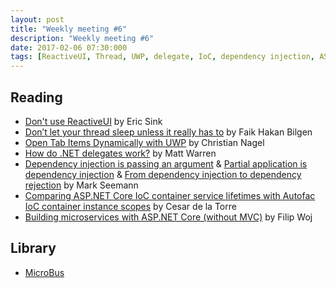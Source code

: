 ```yaml
---
layout: post
title: "Weekly meeting #6"
description: "Weekly meeting #6"
date: 2017-02-06 07:30:000
tags: [ReactiveUI, Thread, UWP, delegate, IoC, dependency injection, ASP.NET Core, Autofac, microservice]
---
```


## Reading
 
* [Don't use ReactiveUI](http://ericsink.com/entries/dont_use_rxui.html) by Eric Sink
* [Don’t let your thread sleep unless it really has to](https://blogs.msdn.microsoft.com/hmm/2017/01/26/dont-let-your-thread-sleep-unless-it-really-has-to/) by Faik Hakan Bilgen
* [Open Tab Items Dynamically with UWP](https://csharp.christiannagel.com/2017/01/17/dynamictabswithuwp/) by Christian Nagel
* [How do .NET delegates work?](http://mattwarren.org/2017/01/25/How-do-.NET-delegates-work/) by Matt Warren
* [Dependency injection is passing an argument](http://blog.ploeh.dk/2017/01/27/dependency-injection-is-passing-an-argument/) & [Partial application is dependency injection](http://blog.ploeh.dk/2017/01/30/partial-application-is-dependency-injection/) & [From dependency injection to dependency rejection](http://blog.ploeh.dk/2017/01/27/from-dependency-injection-to-dependency-rejection/) by Mark Seemann
* [Comparing ASP.NET Core IoC container service lifetimes with Autofac IoC container instance scopes](https://blogs.msdn.microsoft.com/cesardelatorre/2017/01/26/comparing-asp-net-core-ioc-service-life-times-and-autofac-ioc-instance-scopes/) by Cesar de la Torre
* [Building microservices with ASP.NET Core (without MVC)](http://www.strathweb.com/2017/01/building-microservices-with-asp-net-core-without-mvc/) by Filip Woj

## Library

* [MicroBus](https://github.com/Lavinski/Enexure.MicroBus)

